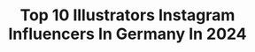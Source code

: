 ---
title: Top 10 Illustrators Instagram Influencers In Germany In 2024
description: >-
  Find top illustrators Instagram influencers in Germany in 2024. Most popular hashtags: #illustration #drawing #art #procreate.
platform: Instagram
hits: 149
text_top: Analyze the best Instagram accounts on inBeat.
text_bottom: Our database holds 149 Instagram influencers like this in Germany for you to connect with.
profiles:
  - username: "madalinadraws"
    fullname: >-
      Madalina Tantareanu ♡ Artist
    bio: >-
      Germany 🇩🇪 based illustrator who loves drawing magical cities and dreamy worlds. 🎨 SHOP art prints, puzzles & books👇🏻
    location: "Germany"
    followers: 23096
    engagement: 563
    commentsToLikes: 0.053718
    id: ckaos7um7qhru0i78lgu9bkh3
    verified: false
    hashtags: "#travelprints, #idrawandtravel, #ink, #artistonetsy"
  - username: "rita.berman"
    fullname: >-
      Rita Berman
    bio: >-
      Illustrator | Travel Lover | FFM Germany Author of the coloring book & puzzle #ritaberman
    location: "Germany"
    followers: 36439
    engagement: 712
    commentsToLikes: 0.052649
    id: ck14ifi9qf53t0i19evezoa8b
    verified: false
    hashtags: "#illustrationartists, #meinereisedurchafrika, #colouringbook, #illustration"
  - username: "julika.illustration"
    fullname: >-
      Julia Kretschmann
    bio: >-
      Freelance Illustrator based in Hamburg . Let's work together 💌 hej@kretschmann.ink
    location: "Germany"
    followers: 18361
    engagement: 544
    commentsToLikes: 0.033913
    id: ck0tyvprao9ea0i19d0q2ja3m
    verified: false
    hashtags: "#wrapmagazine, #ad, #bookillustration, #portraitart"
  - username: "franzizo"
    fullname: >-
      Franziska Viviane Zobel ✏️ Illustration & Gestaltung
    bio: >-
      Freelance illustrator & designer ☻ with a soft spot for books, art, empathy & sustainability Get my art book «Vielleicht wird alles viel leichter» 📖↡
    location: "Germany"
    followers: 9455
    engagement: 310
    commentsToLikes: 0.032500
    id: ck8t8whjqm3t60j78x6h0tmdk
    verified: false
    hashtags: "#merrycrisis, #dtiys, #illustration, #illustree"
  - username: "clemence_gouy"
    fullname: >-
      Clémence Gouy
    bio: >-
      French illustrator based in Amsterdam ✸ Agents: @thedifferentfolk 🇬🇧 & @creasenso🇫🇷 💌 hello@clemgouy.com Also graphic designer: @clemgouy
    location: "Germany"
    followers: 52010
    engagement: 300
    commentsToLikes: 0.030957
    id: ck6uazxfa6obs0j71djcw5gwe
    verified: false
    hashtags: "#art, #procreate, #painting, #mural"
  - username: "simonbailly"
    fullname: >-
      
    bio: >-
      Illustrator (Lyon): simon-bailly@outlook.fr Represented by @kg_talents_illustration (France) @sepiaillustration (Germany) ⬇️SHOP⬇️
    location: "Germany"
    followers: 163616
    engagement: 1213
    commentsToLikes: 0.002983
    id: cl51wccmw0exq0i238uf3gswb
    verified: false
    hashtags: "#ecology, #flyingsaucer, #eggs, #comics"
  - username: "marius.kindler"
    fullname: >-
      Marius Kindler
    bio: >-
      industrial designer & illustrator designer at @stokkebaby online course available on my website!
    location: "Germany"
    followers: 130248
    engagement: 280
    commentsToLikes: 0.005020
    id: ck5q6iuibxk440i11d8qfcufg
    verified: false
    hashtags: "#idsketch, #produktdesign, #dailysketch, #sketches"
  - username: "johanna_and_the_grunlings"
    fullname: >-
      Johanna Forster
    bio: >-
      🤖 Illustrator from Germany 🌿 creating a card game @grunlinggames 🎨 selling prints, originals & more 👩🏻‍🎨 check out my drawing course
    location: "Germany"
    followers: 112790
    engagement: 256
    commentsToLikes: 0.009327
    id: cl3cuhf8b4vtl0i23xhbkl32h
    verified: false
    hashtags: "#watercolor, #drawing, #painting, #sketchbook"
  - username: "marc.majewski"
    fullname: >-
      Marc Majewski
    bio: >-
      Illustrator Represented by @catbirdagencypix and @agencydu
    location: "Germany"
    followers: 103903
    engagement: 227
    commentsToLikes: 0.003889
    id: ckaoxeietcwzj0i78yndk0hkn
    verified: false
    hashtags: "#drawing, #picturebookillustration, #sketch, #abramsbook"
  - username: "ramandjafari"
    fullname: >-
      Raman Djafari 🌿
    bio: >-
      #filmmaker #animator #illustrator // based in Berlin 🤍new music video for @ashnikko :
    location: "Germany"
    followers: 80703
    engagement: 218
    commentsToLikes: 0.016762
    id: ckq66ks4mhfmr0j23iinfabfz
    verified: false
    hashtags: "#characterillustration, #characteranimation, #3dmodeling, #illustrationartists"
---
